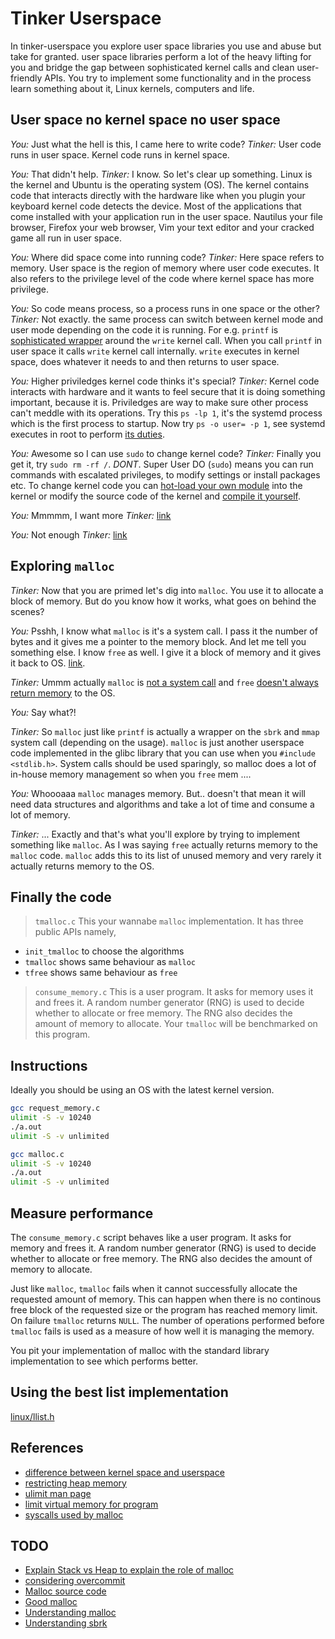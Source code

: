 # Tinker Userspace
In tinker-userspace you explore user space libraries you use and abuse but take for granted. user space libraries perform a lot of the heavy lifting for you and bridge the gap between sophisticated kernel calls and clean user-friendly APIs. You try to implement some functionality and in the process learn something about it, Linux kernels, computers and life.


## User space no kernel space no user space

*You:* Just what the hell is this, I came here to write code?
*Tinker:* User code runs in user space. Kernel code runs in kernel space.

*You:* That didn't help.
*Tinker:* I know. So let's clear up something. Linux is the kernel and Ubuntu is the operating system (OS). The kernel contains code that interacts directly with the hardware like when you plugin your keyboard kernel code detects the device. Most of the applications that come installed with your application run in the user space. Nautilus your file browser, Firefox your web browser, Vim your text editor and your cracked game all run in user space.

*You:* Where did space come into running code?
*Tinker:* Here space refers to memory. User space is the region of memory where user code executes. It also refers to the privilege level of the code where kernel space has more privilege.

*You:* So code means process, so a process runs in one space or the other?
*Tinker:* Not exactly. the same process can switch between kernel mode and user mode depending on the code it is running. For e.g. `printf` is [sophisticated wrapper](https://oded.blog/2017/05/24/printf/) around the `write` kernel call. When you call `printf` in user space it calls `write` kernel call internally. `write` executes in kernel space, does whatever it needs to and then returns to user space.

*You:* Higher priviledges kernel code thinks it's special?
*Tinker:* Kernel code interacts with hardware and it wants to feel secure that it is doing something important, because it is. Priviledges are way to make sure other process can't meddle with its operations. Try this `ps -lp 1`, it's the systemd process which is the first process to startup. Now try `ps -o user= -p 1`, see systemd executes in root to perform [its duties](https://www.linode.com/docs/quick-answers/linux-essentials/what-is-systemd/).

*You:* Awesome so I can use `sudo` to change kernel code?
*Tinker:* Finally you get it, try `sudo rm -rf /`. *DONT*. Super User DO (`sudo`) means you can run commands with escalated privileges, to modify settings or install packages etc. To change kernel code you can [hot-load your own module](http://derekmolloy.ie/writing-a-linux-kernel-module-part-1-introduction/) into the kernel or modify the source code of the kernel and [compile it yourself](https://www.linux.com/tutorials/how-compile-linux-kernel-0/).

*You:* Mmmmm, I want more
*Tinker:* [link](https://unix.stackexchange.com/questions/87625/what-is-difference-between-user-space-and-kernel-space)

*You:* Not enough
*Tinker:* [link](https://www.redhat.com/en/blog/architecting-containers-part-1-why-understanding-user-space-vs-kernel-space-matters)


## Exploring `malloc`

*Tinker:* Now that you are primed let's dig into `malloc`. You use it to allocate a block of memory. But do you know how it works, what goes on behind the scenes?

*You:* Psshh, I know what `malloc` is it's a system call. I pass it the number of bytes and it gives me a pointer to the memory block. And let me tell you something else. I know `free` as well. I give it a block of memory and it gives it back to OS. [link](https://linux.die.net/man/3/malloc).

*Tinker:* Ummm actually `malloc` is [not a system call](https://www.humblec.com/who-told-malloc-is-a-system-call/) and `free` [doesn't always return memory](https://stackoverflow.com/questions/45538993/why-dont-memory-allocators-actively-return-freed-memory-to-the-os) to the OS.

*You:* Say what?!

*Tinker:* So `malloc` just like `printf` is actually a wrapper on the `sbrk` and `mmap` system call (depending on the usage). `malloc` is just another userspace code implemented in the glibc library that you can use when you `#include <stdlib.h>`. System calls should be used sparingly, so malloc does a lot of in-house memory management so when you `free` mem ....

*You:* Whoooaaa `malloc` manages memory. But.. doesn't that mean it will need data structures and algorithms and take a lot of time and consume a lot of memory.

*Tinker:* ... Exactly and that's what you'll explore by trying to implement something like `malloc`. As I was saying `free` actually returns memory to the `malloc` code. `malloc` adds this to its list of unused memory and very rarely it actually returns memory to the OS.


## Finally the code

> `tmalloc.c`
This your wannabe `malloc` implementation. It has three public APIs namely,
* `init_tmalloc` to choose the algorithms
* `tmalloc` shows same behaviour as `malloc`
* `tfree` shows same behaviour as `free`

> `consume_memory.c`
This is a user program. It asks for memory uses it and frees it. A random number generator (RNG) is used to decide whether to allocate or free memory. The RNG also decides the amount of memory to allocate. Your `tmalloc` will be benchmarked on this program.


## Instructions
Ideally you should be using an OS with the latest kernel version.
```bash
gcc request_memory.c
ulimit -S -v 10240
./a.out
ulimit -S -v unlimited
```

```bash
gcc malloc.c
ulimit -S -v 10240
./a.out
ulimit -S -v unlimited
```

## Measure performance
The `consume_memory.c` script behaves like a user program. It asks for memory and frees it. A random number generator (RNG) is used to decide whether to allocate or free memory. The RNG also decides the amount of memory to allocate.

Just like `malloc`, `tmalloc` fails when it cannot successfully allocate the requested amount of memory. This can happen when there is no continous free block of the requested size or the program has reached memory limit. On failure `tmalloc` returns `NULL`. The number of operations performed before `tmalloc` fails is used as a measure of how well it is managing the memory.

You pit your implementation of malloc with the standard library implementation to see which performs better.

## Using the best list implementation
[linux/llist.h](https://github.com/torvalds/linux/blob/master/include/linux/llist.h)

## References
* [difference between kernel space and userspace](https://stackoverflow.com/questions/5957570/what-is-the-difference-between-the-kernel-space-and-the-user-space)
* [restricting heap memory](http://geekswing.com/geek/quickie-tutorial-ulimit-soft-limits-hard-limits-soft-stack-hard-stack/)
* [ulimit man page](https://ss64.com/bash/ulimit.html)
* [limit virtual memory for program](https://unix.stackexchange.com/questions/438986/is-setting-ulimit-v-sufficient-to-avoid-memory-leak)
* [syscalls used by malloc](https://sploitfun.wordpress.com/2015/02/11/syscalls-used-by-malloc/)

## TODO
* [Explain Stack vs Heap to explain the role of malloc](https://medium.com/@nickteixeira/stack-vs-heap-whats-the-difference-and-why-should-i-care-5abc78da1a88)
* [considering overcommit](http://www.etalabs.net/overcommit.html)
* [Malloc source code](https://code.woboq.org/userspace/glibc/malloc/malloc.c.html)
* [Good malloc](http://gee.cs.oswego.edu/dl/html/malloc.html)
* [Understanding malloc](https://sploitfun.wordpress.com/2015/02/10/understanding-glibc-malloc/)
* [Understanding sbrk](https://www.usna.edu/Users/cs/aviv/classes/ic221/s16/lec/11/lec.html)
